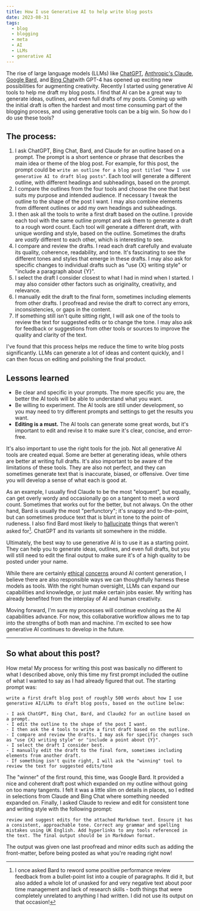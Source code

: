 ```yaml
---
title: How I use Generative AI to help write blog posts
date: 2023-08-31
tags:
  - blog
  - blogging
  - meta
  - AI
  - LLMs
  - generative AI
---
```

The rise of large language models (LLMs) like [ChatGPT](https://openai.com/blog/chatgpt/), [Anthropic's Claude](https://www.anthropic.com), [Google Bard](https://blog.google/products/search/bard-google-ai/), and [Bing Chat](https://www.microsoft.com/en-us/bing/bing-chat)with GPT-4 has opened up exciting new possibilities for augmenting creativity. Recently I started using generative AI tools to help me draft my blog posts. I find that AI can be a great way to generate ideas, outlines, and even full drafts of my posts. Coming up with the initial draft is often the hardest and most time consuming part of the blogging process, and using generative tools can be a big win. So how do I do use these tools?

## The process:

1. I ask ChatGPT, Bing Chat, Bard, and Claude for an outline based on a prompt. The prompt is a short sentence or phrase that describes the main idea or theme of the blog post. For example, for this post, the prompt could be `write an outline for a blog post titled "how I use generative AI to draft blog posts"`. Each tool will generate a different outline, with different headings and subheadings, based on the prompt.
2. I compare the outlines from the four tools and choose the one that best suits my purpose and intended audience. If necessary I tweak the outline to the shape of the post I want. I may also combine elements from different outlines or add my own headings and subheadings.
3. I then ask all the tools to write a first draft based on the outline. I provide each tool with the same outline prompt and ask them to generate a draft to a rough word count. Each tool will generate a different draft, with unique wording and style, based on the outline. Sometimes the drafts are *vastly* different to each other, which is interesting to see.
4. I compare and review the drafts. I read each draft carefully and evaluate its quality, coherence, readability, and tone. It's fascinating to see the different tones and styles that emerge in these drafts. I may also ask for specific changes to individual drafts such as "use {X} writing style" or "include a paragraph about {Y}".
5. I select the draft I consider closest to what I had in mind when I started. I may also consider other factors such as originality, creativity, and relevance.
6. I manually edit the draft to the final form, sometimes including elements from other drafts. I proofread and revise the draft to correct any errors, inconsistencies, or gaps in the content.
7. If something still isn't quite sitting right, I will ask one of the tools to review the text for suggested edits or to change the tone. I may also ask for feedback or suggestions from other tools or sources to improve the quality and clarity of the text.

I've found that this process helps me reduce the time to write blog posts significantly. LLMs can generate a lot of ideas and content quickly, and I can then focus on editing and polishing the final product.

## Lessons learned

- Be clear and specific in your prompts. The more specific you are, the better the AI tools will be able to understand what you want.
- Be willing to experiment. The AI tools are still under development, so you may need to try different prompts and settings to get the results you want.
- **Editing is a must.** The AI tools can generate some great words, but it's important to edit and revise it to make sure it's clear, concise, and error-free.

It's also important to use the right tools for the job. Not all generative AI tools are created equal. Some are better at generating ideas, while others are better at writing full drafts. It's also important to be aware of the limitations of these tools. They are also not perfect, and they can sometimes generate text that is inaccurate, biased, or offensive. Over time you will develop a sense of what each is good at.

As an example, I usually find Claude to be the most "eloquent", but equally, can get overly wordy and occasionally go on a tangent to meet a word count. Sometimes that works out for the better, but not always. On the other hand, Bard is usually the most "perfunctory"; it's snappy and to-the-point, but can sometimes produce text that is blunt in tone to the point of rudeness. I also find Bard most likely to [hallucinate](https://zapier.com/blog/ai-hallucinations/) things that weren't asked for[^1]. ChatGPT and its variants sit somewhere in the middle.

[^1]: I once asked Bard to reword some positive performance review feedback from a bullet-point list into a couple of paragraphs. It did it, but also added a whole lot of unasked for and very negative text about poor time management and lack of research skills - both things that were completely unrelated to anything I had written. I did not use its output on that occasion!

Ultimately, the best way to use generative AI is to use it as a starting point. They can help you to generate ideas, outlines, and even full drafts, but you will still need to edit the final output to make sure it's of a high quality to be posted under your name.

While there are certainly [ethical](https://ukfinancialservicesinsights.deloitte.com/post/102i7s2/risks-and-ethical-considerations-of-generative-ai) [concerns](https://www.computer.org/publications/tech-news/trends/ethical-concerns-on-ai-content-creation) around AI content generation, I believe there are also responsible ways we can thoughtfully harness these models as tools. With the right human oversight, LLMs can expand our capabilities and knowledge, or just make certain jobs easier. My writing has already benefited from the interplay of AI and human creativity.

Moving forward, I'm sure my processes will continue evolving as the AI capabilities advance. For now, this collaborative workflow allows me to tap into the strengths of both man and machine. I'm excited to see how generative AI continues to develop in the future.

---

## So what about this post?

How meta! My process for writing this post was basically no different to what I described above, only this time my first prompt included the outline of what I wanted to say as I had already figured that out. The starting prompt was:

```text
write a first draft blog post of roughly 500 words about how I use generative AI/LLMs to draft blog posts, based on the outline below:

- I ask ChatGPT, Bing Chat, Bard, and Claude2 for an outline based on a prompt.
- I edit the outline to the shape of the post I want.
- I then ask the 4 tools to write a first draft based on the outline.
- I compare and review the drafts. I may ask for specific changes such as "use {X} writing style" or "include a point about {Y}".
- I select the draft I consider best.
- I manually edit the draft to the final form, sometimes including elements from another draft.
- If something isn't quite right, I will ask the "winning" tool to review the text for suggested edits/tone
```

The "winner" of the first round, this time, was Google Bard. It provided a nice and coherent draft post which expanded on my outline without going on too many tangents. I felt it was a little slim on details in places, so I edited in selections from Claude and Bing Chat where something needed expanded on. Finally, I asked Claude to review and edit for consistent tone and writing style with the following prompt:

```text
review and suggest edits for the attached Markdown text. Ensure it has a consistent, approachable tone. Correct any grammar and spelling mistakes using UK English. Add hyperlinks to any tools referenced in the text. The final output should be in Markdown format.
```

The output was given one last proofread and minor edits such as adding the front-matter, before being posted as what you're reading right now!
